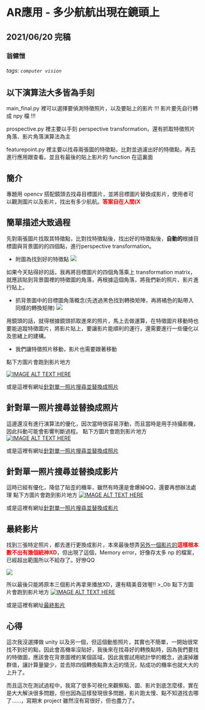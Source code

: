 # AR應用 - 多少航航出現在鏡頭上
## 2021/06/20 完稿  
### 翁健愷
###### tags: `computer vision`

## 以下演算法大多皆為手刻
main_final.py 裡可以選擇要偵測特徵照片，以及要貼上的影片  !!! 影片要先自行轉成 npy 檔 !!!

prospective.py 裡主要以手刻 perspective transformation，還有抓取特徵照片角落、影片角落演算法為主

featurepoint.py 裡主要以找尋兩張圖的特徵點，比對並過濾出好的特徵點，再去進行應用跟查看。並且有最後的貼上影片的 function 在這裏面

## 簡介
專題用 opencv 搭配鏡頭去找尋目標圖片，並將目標圖片替換成影片，使用者可以觀測圖片以及影片，找出有多少航航。<font color = 'red'>**答案自在人間(X**</font>

## 簡單描述大致過程
先對兩張圖片找取其特徵點，比對找特徵點後，找出好的特徵點後，**自動的**根據目標圖與背景圖的的四個點，進行perspective transformation。

* 附圖為找到好的特徵點
![](https://i.imgur.com/z07OXJG.jpg)

如果今天貼得好的話，我再將目標圖片的四個角落乘上 transformation matrix，就應該貼到背景圖裡的特徵圖的角落，再根據這個角落，將我們新的照片、影片進行貼上。

* 抓背景圖中的目標圖角落概念(先透過黑色找到轉換矩陣，再將橘色的點帶入同樣的轉換矩陣)
![](https://i.imgur.com/KZaICIv.png)

用鏡頭的話，就得根據鏡頭抓取進來的照片，馬上去做運算，在特徵圖片移動時也要能追蹤特徵圖片，將影片貼上，要讓影片能順利的運行，還需要進行一些優化以及思緒上的建構。

* 我們讓特徵照片移動，影片也需要跟著移動

點下方圖片會跑到影片地方

[![IMAGE ALT TEXT HERE](http://img.youtube.com/vi/ExOWR5VREk8/0.jpg)](https://www.youtube.com/watch?v=ExOWR5VREk8)

或是這裡有網址[針對單一照片搜尋並替換成照片](https://www.youtube.com/watch?v=ExOWR5VREk8)

## 針對單一照片搜尋並替換成照片
這邊還沒有進行演算法的優化，因次當時很容易浮動，而且當時是用手持攝影機，因此抖動可能會影響判斷過程。
點下方圖片會跑到影片地方
[![IMAGE ALT TEXT HERE](http://img.youtube.com/vi/4yoJXJ-W3Xk/0.jpg)](https://www.youtube.com/watch?v=4yoJXJ-W3Xk)

或是這裡有網址[針對單一照片搜尋並替換成照片](https://www.youtube.com/watch?v=4yoJXJ-W3Xk)

## 針對單一照片搜尋並替換成影片
這時已經有優化，降低了貼歪的機率，雖然有時還是會爆掉QQ，還要再想辦法處理
點下方圖片會跑到影片地方
[![IMAGE ALT TEXT HERE](http://img.youtube.com/vi/EoXiZ289wo4/0.jpg)](https://www.youtube.com/watch?v=EoXiZ289wo4)

或是這裡有網址[針對單一照片搜尋並替換成影片](https://www.youtube.com/watch?v=EoXiZ289wo4)

## 最終影片
找到三張特定照片，都去進行更換成影片，本來最後想弄[另外一個影片的](https://www.youtube.com/watch?v=Tf-E5oKYvvE)<font color = 'red'>**這樣根本數不出有幾個統神XD**</font>，但出現了這個，Memory error，好像存太多 np 的檔案，已經超出範圍所以不給存了。好慘QQ

![](https://i.imgur.com/lIuEYcu.png)

所以最後只能將原本三個影片再拿來播放XD，還有精美音效喔!! >_Ob
點下方圖片會跑到影片地方
[![IMAGE ALT TEXT HERE](http://img.youtube.com/vi/J2KVbKkFPXk/0.jpg)](https://www.youtube.com/watch?v=J2KVbKkFPXk)

或是這裡有網址[最終影片](https://www.youtube.com/watch?v=J2KVbKkFPXk)

## 心得
這次我沒選擇做 unity 以及另一個，但這個動態照片，其實也不簡單，一開始很常找不到好的點，因此會高機率沒貼好，我後來在找尋好的轉換點時，因為我們要找的特徵圖，應該會在背景圖裡的某個區域，因此我嘗試用統計學的概念，過濾掉離群值，讓計算量變少，並去除四個轉換點靠太近的情況，貼成功的機率也就大大的上升了。

而且這次在測試過程中，我寫了很多可視化來觀察點、圖、影片到底怎麼樣，實在是大大解決很多問題，但也因為這樣發現很多問題，影片跑太慢、點不知道找去哪了......，寫期末 project 雖然沒有寫很好，但也盡力了。
